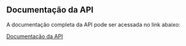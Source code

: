 ## Documentação da API

A documentação completa da API pode ser acessada no link abaixo:

[Documentação da API](https://documenter.getpostman.com/view/30948904/2sA3kSoiHp)
